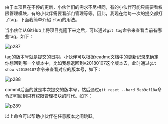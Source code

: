 由于本项目在不停的更新，小伙伴们的需求不尽相同，有的小伙伴可能只需要看权限管理模块，有的小伙伴需要看部门管理等等。因此，我现在给每一次的提交都打了tag，下面我简单介绍下tag的用法。  

当小伙伴从GitHub上将项目克隆下来之后，可以通过```git tag```命令来查看当前有哪些tag，如下：  

![p287](https://raw.githubusercontent.com/wiki/lenve/vhr/doc/p287.png)  

tag的版本号就是提交的日期，小伙伴可以根据readme文档中的更新记录来确定你想回到哪一个版本中，比如我想退回到v20180107这个版本去，此时通过```git show v20180107```命令来查看对应的版本号，如下：  

![p288](https://raw.githubusercontent.com/wiki/lenve/vhr/doc/p288.png)  

commit后面的就是本次提交的版本号，然后通过```git reset --hard 5eb9cf18a```命令即可回到只有权限管理模块的时代。如下：  

![p289](https://raw.githubusercontent.com/wiki/lenve/vhr/doc/p289.png)  

以上命令可以帮助小伙伴在任意版本之间跳跃。  